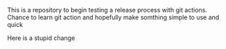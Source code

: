 This is a repository to begin testing a release process with git actions.  Chance to learn git action and hopefully make
somthing simple to use and quick

Here is a stupid change

